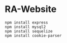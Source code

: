 RA-Website
===========================

`npm install express`  
`npm install mysql2`  
`npm install sequelize`  
`npm install cookie-parser`  
